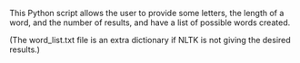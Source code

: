 This Python script allows the user to provide some letters, the length of a word, and the number of results, and have a list of possible words created.

(The word_list.txt file is an extra dictionary if NLTK is not giving the desired results.)
